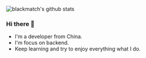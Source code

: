 ![blackmatch's github stats](https://github-readme-stats.vercel.app/api?username=blackmatch&theme=tokyonight&show_icons=true)


### Hi there 👋
* I'm a developer from China.
* I'm focus on backend.
* Keep learning and try to enjoy everything what I do.

<!--
**blackmatch/blackmatch** is a ✨ _special_ ✨ repository because its `README.md` (this file) appears on your GitHub profile.

Here are some ideas to get you started:

- 🔭 I’m currently working on ...
- 🌱 I’m currently learning ...
- 👯 I’m looking to collaborate on ...
- 🤔 I’m looking for help with ...
- 💬 Ask me about ...
- 📫 How to reach me: ...
- 😄 Pronouns: ...
- ⚡ Fun fact: ...
-->
